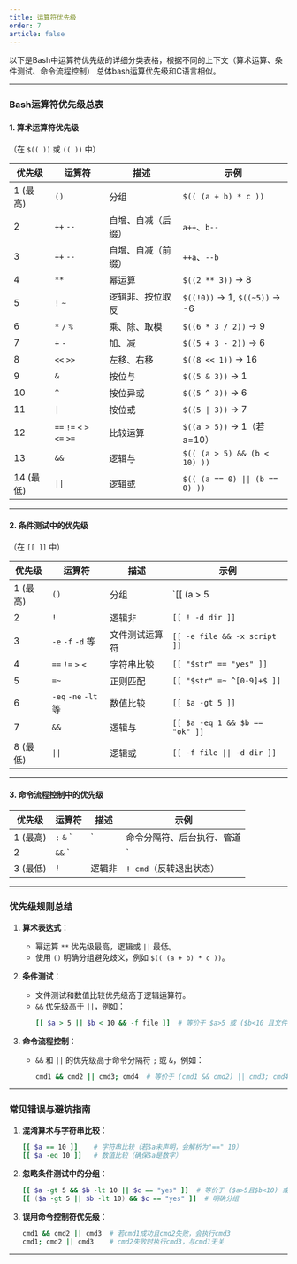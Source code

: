 ```yaml
---
title: 运算符优先级
order: 7
article: false
---
```


以下是Bash中运算符优先级的详细分类表格，根据不同的上下文（算术运算、条件测试、命令流程控制） 总体bash运算优先级和C语言相似。

---

### **Bash运算符优先级总表**

#### **1. 算术运算符优先级**

（在 `$(( ))` 或 `(( ))` 中）

| 优先级    | 运算符                      | 描述               | 示例                            |
| --------- | --------------------------- | ------------------ | ------------------------------- |
| 1 (最高)  | `()`                        | 分组               | `$(( (a + b) * c ))`            |
| 2         | `++` `--`                   | 自增、自减（后缀） | `a++`、`b--`                    |
| 3         | `++` `--`                   | 自增、自减（前缀） | `++a`、`--b`                    |
| 4         | `**`                        | 幂运算             | `$((2 ** 3))` → 8               |
| 5         | `!` `~`                     | 逻辑非、按位取反   | `$((!0))` → 1, `$((~5))` → -6   |
| 6         | `*` `/` `%`                 | 乘、除、取模       | `$((6 * 3 / 2))` → 9            |
| 7         | `+` `-`                     | 加、减             | `$((5 + 3 - 2))` → 6            |
| 8         | `<<` `>>`                   | 左移、右移         | `$((8 << 1))` → 16              |
| 9         | `&`                         | 按位与             | `$((5 & 3))` → 1                |
| 10        | `^`                         | 按位异或           | `$((5 ^ 3))` → 6                |
| 11        | `\|`                        | 按位或             | `$((5 \| 3))` → 7               |
| 12        | `==` `!=` `<` `>` `<=` `>=` | 比较运算           | `$((a > 5))` → 1（若a=10）      |
| 13        | `&&`                        | 逻辑与             | `$(( (a > 5) && (b < 10) ))`    |
| 14 (最低) | `\|\|`                      | 逻辑或             | `$(( (a == 0) \|\| (b == 0) ))` |

---

#### **2. 条件测试中的优先级**

（在 `[[ ]]` 中）

| 优先级   | 运算符               | 描述           | 示例                                |
| -------- | -------------------- | -------------- | ----------------------------------- |
| 1 (最高) | `()`                 | 分组           | `[[ (a > 5 || b < 0) && -f file ]]` |
| 2        | `!`                  | 逻辑非         | `[[ ! -d dir ]]`                    |
| 3        | `-e` `-f` `-d` 等    | 文件测试运算符 | `[[ -e file && -x script ]]`        |
| 4        | `==` `!=` `>` `<`    | 字符串比较     | `[[ "$str" == "yes" ]]`             |
| 5        | `=~`                 | 正则匹配       | `[[ "$str" =~ ^[0-9]+$ ]]`          |
| 6        | `-eq` `-ne` `-lt` 等 | 数值比较       | `[[ $a -gt 5 ]]`                    |
| 7        | `&&`                 | 逻辑与         | `[[ $a -eq 1 && $b == "ok" ]]`      |
| 8 (最低) | `\|\|`               | 逻辑或         | `[[ -f file \|\| -d dir ]]`         |

---

#### **3. 命令流程控制中的优先级**
| 优先级   | 运算符      | 描述                       | 示例                                                      |
| -------- | ----------- | -------------------------- | --------------------------------------------------------- |
| 1 (最高) | `;` `&` `|` | 命令分隔符、后台执行、管道 | `cmd1; cmd2 &` <br> `cmd1 | cmd2`                         |
| 2        | `&&` `||`   | 逻辑与、逻辑或             | `cmd1 && cmd2`（成功执行）<br> `cmd1 || cmd2`（失败执行） |
| 3 (最低) | `!`         | 逻辑非                     | `! cmd`（反转退出状态）                                   |

---

### **优先级规则总结**
1. **算术表达式**：  
   - 幂运算 `**` 优先级最高，逻辑或 `||` 最低。  
   - 使用 `()` 明确分组避免歧义，例如 `$(( (a + b) * c ))`。

2. **条件测试**：  
   - 文件测试和数值比较优先级高于逻辑运算符。  
   - `&&` 优先级高于 `||`，例如：  
     ```bash
     [[ $a > 5 || $b < 10 && -f file ]]  # 等价于 $a>5 或 ($b<10 且文件存在)
     ```

3. **命令流程控制**：  
   - `&&` 和 `||` 的优先级高于命令分隔符 `;` 或 `&`，例如：  
     ```bash
     cmd1 && cmd2 || cmd3; cmd4  # 等价于 (cmd1 && cmd2) || cmd3; cmd4
     ```

---

### **常见错误与避坑指南**
1. **混淆算术与字符串比较**：  
   ```bash
   [[ $a == 10 ]]    # 字符串比较（若$a未声明，会解析为"==" 10）
   [[ $a -eq 10 ]]   # 数值比较（确保$a是数字）
   ```

2. **忽略条件测试中的分组**：  
   ```bash
   [[ $a -gt 5 && $b -lt 10 || $c == "yes" ]]  # 等价于 ($a>5且$b<10) 或 $c=yes
   [[ ($a -gt 5 || $b -lt 10) && $c == "yes" ]]  # 明确分组
   ```

3. **误用命令控制符优先级**：  
   ```bash
   cmd1 && cmd2 || cmd3  # 若cmd1成功且cmd2失败，会执行cmd3
   cmd1; cmd2 || cmd3    # cmd2失败时执行cmd3，与cmd1无关
   ```

---

